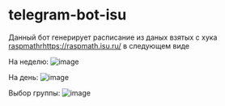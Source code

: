 # telegram-bot-isu
Данный бот генерирует расписание из даных взятых с хука [raspmathr](https://raspmath.isu.ru/)https://raspmath.isu.ru/ в следующем виде

На неделю:
![image](https://github.com/smal1ik/telegram-bot-isu/assets/95047014/5c497942-5f3a-4656-9262-bd2b192a9cb7)

На день:
![image](https://github.com/smal1ik/telegram-bot-isu/assets/95047014/0dbe1972-6632-4ed1-9757-b46b1cf62508)

Выбор группы:
![image](https://github.com/smal1ik/telegram-bot-isu/assets/95047014/6bd95930-8332-4c5a-97e2-a4b10db50afc)



